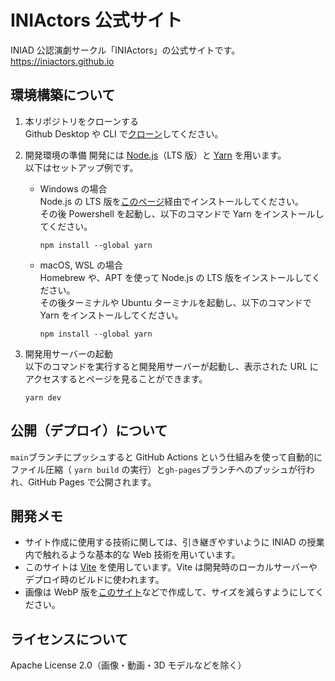 # INIActors 公式サイト

INIAD 公認演劇サークル「INIActors」の公式サイトです。  
https://iniactors.github.io

## 環境構築について

1. 本リポジトリをクローンする  
   Github Desktop や CLI で[クローン](https://docs.github.com/ja/github/creating-cloning-and-archiving-repositories/cloning-a-repository-from-github/cloning-a-repository)してください。

2. 開発環境の準備
   開発には [Node.js](https://nodejs.org/ja/)（LTS 版）と [Yarn](https://classic.yarnpkg.com/lang/en/) を用います。  
   以下はセットアップ例です。

   - Windows の場合  
     Node.js の LTS 版を[このページ](https://nodejs.org/ja/)経由でインストールしてください。  
     その後 Powershell を起動し、以下のコマンドで Yarn をインストールしてください。
     ```shell
     npm install --global yarn
     ```
   - macOS, WSL の場合  
     Homebrew や、APT を使って Node.js の LTS 版をインストールしてください。  
     その後ターミナルや Ubuntu ターミナルを起動し、以下のコマンドで Yarn をインストールしてください。
     ```shell
     npm install --global yarn
     ```

3. 開発用サーバーの起動  
   以下のコマンドを実行すると開発用サーバーが起動し、表示された URL にアクセスするとページを見ることができます。
   ```shell
   yarn dev
   ```

## 公開（デプロイ）について

`main`ブランチにプッシュすると GitHub Actions という仕組みを使って自動的にファイル圧縮（ `yarn build` の実行）と`gh-pages`ブランチへのプッシュが行われ、GitHub Pages で公開されます。

## 開発メモ

- サイト作成に使用する技術に関しては、引き継ぎやすいように INIAD の授業内で触れるような基本的な Web 技術を用いています。
- このサイトは [Vite](https://ja.vitejs.dev) を使用しています。Vite は開発時のローカルサーバーやデプロイ時のビルドに使われます。
- 画像は WebP 版を[このサイト](https://lab.syncer.jp/Tool/Webp-Converter/)などで作成して、サイズを減らすようにしてください。

## ライセンスについて

Apache License 2.0（画像・動画・3D モデルなどを除く）
